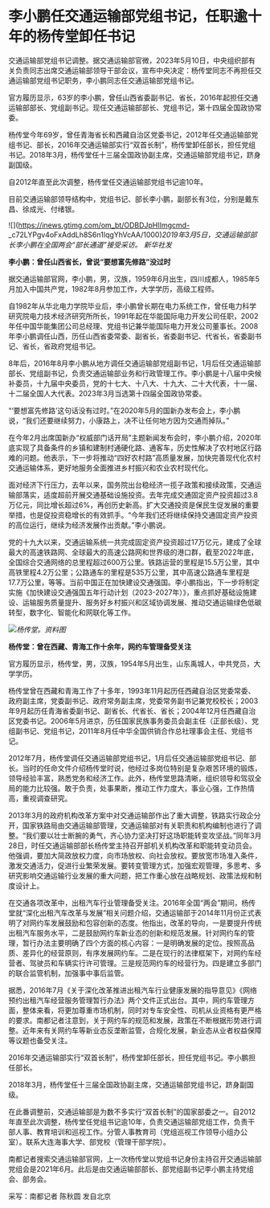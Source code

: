# 李小鹏任交通运输部党组书记，任职逾十年的杨传堂卸任书记

交通运输部党组书记调整。据交通运输部官微，2023年5月10日，中央组织部有关负责同志出席交通运输部领导干部会议，宣布中央决定：杨传堂同志不再担任交通运输部党组书记职务，李小鹏同志任交通运输部党组书记。

官方履历显示，63岁的李小鹏，曾任山西省委副书记、省长，2016年起担任交通运输部部长、党组副书记。现任交通运输部部长、党组书记，第十四届全国政协常委。

杨传堂今年69岁，曾任青海省长和西藏自治区党委书记，2012年任交通运输部党组书记、部长，2016年交通运输部实行“双首长制”，杨传堂卸任部长，担任党组书记。2018年3月，杨传堂任十三届全国政协副主席，交通运输部党组书记，跻身副国级。

自2012年直至此次调整，杨传堂任交通运输部党组书记逾10年。

目前交通运输部领导结构中，党组书记、部长李小鹏，副部长有3位，分别是戴东昌、徐成光、付绪银。

![](https://inews.gtimg.com/om_bt/ODBDJpHIImgcmd-
_c72LYPgv4oFxAddLh8S6n1IqgYhVcAA/1000)_2019年3月5日，交通运输部部长李小鹏在全国两会“部长通道”接受采访。
新华社发_

**李小鹏：曾任山西省长，曾说“要想富先修路”没过时**

据交通运输部官网，李小鹏，男，汉族，1959年6月出生，四川成都人，1985年5月加入中国共产党，1982年8月参加工作，大学学历，高级工程师。

自1982年从华北电力学院毕业后，李小鹏曾长期在电力系统工作，曾任电力科学研究院电力技术经济研究所所长，1991年起在华能国际电力开发公司任职，2002年任中国华能集团公司总经理、党组书记兼华能国际电力开发公司董事长。2008年李小鹏调任山西，历任山西省委常委、副省长，省委副书记、代省长，省委副书记、省长，省政府党组书记。

8年后，2016年8月李小鹏从地方调任交通运输部党组副书记，1月后任交通运输部部长、党组副书记，负责交通运输部业务和行政管理工作。李小鹏是十八届中央候补委员，十九届中央委员，党的十七大、十八大、十九大、二十大代表，十一届、十二届全国人大代表。2023年3月当选第十四届全国政协常委。

“‘要想富先修路’这句话没有过时。”在2020年5月的国新办发布会上，李小鹏说，“我们还要继续努力，小康路上，决不让任何地方因为交通而掉队。”

在今年2月出席国新办“权威部门话开局”主题新闻发布会时，李小鹏介绍，2020年底实现了具备条件的乡镇和建制村通硬化路、通客车，历史性解决了农村地区行路难的问题。他表示，下一步将推动“四好农村路”高质量发展，加快完善现代化农村交通运输体系，更好地服务全面推进乡村振兴和农业农村现代化。

面对经济下行压力，去年以来，国务院出台稳经济一揽子政策和接续政策，交通运输部落实，适度超前开展交通基础设施投资。去年完成交通固定资产投资超过3.8万亿元，同比增长超过6%，再创历史新高。扩大交通投资是保民生促发展的重要举措，也是促投资稳增长的有效抓手。“今年我们还将继续保持交通固定资产投资的高位运行，继续为经济发展作出贡献。”李小鹏说。

党的十九大以来，交通运输系统一共完成固定资产投资超过17万亿元，建成了全球最大的高速铁路网、全球最大的高速公路网和世界级的港口群，截至2022年底，全国综合交通网络的总里程超过600万公里。铁路运营的里程是15.5万公里，其中高铁里程4.2万公里；公路通车的里程是535万公里，其中高速公路通车里程是17.7万公里，等等。当前中国正在加快建设交通强国。李小鹏指出，下一步将制定实施《加快建设交通强国五年行动计划（2023-2027年）》，重点抓好基础设施建设、运输服务质量提升、服务好乡村振兴和区域协调发展、推动交通运输绿色低碳转型，数字化、智能化和网联化等工作。

![](https://inews.gtimg.com/om_bt/OGcONhjN-C1agNPXsK5PBv5x-PKra4zaezhO5nF20RsAgAA/1000)_杨传堂。资料图_

**杨传堂：曾在西藏、青海工作十余年，网约车管理备受关注**

官方履历显示，杨传堂，男，汉族，1954年5月出生，山东禹城人，中共党员，大学学历。

杨传堂曾在西藏和青海工作了十多年，1993年11月起历任西藏自治区党委常委、政府副主席，党委副书记、政府常务副主席，党委常务副书记兼党校校长；2003年9月起历任青海省委副书记、副省长、代省长、省长；2004年12月任西藏自治区党委书记。2006年5月进京，历任国家民族事务委员会副主任（正部长级）、党组副书记、党组书记，2011年8月任中华全国供销合作总社理事会主任、党组书记。

2012年7月，杨传堂调任交通运输部党组书记，1月后任交通运输部党组书记、部长。当时的任命文件介绍杨传堂时说，他经过多岗位特别是复杂艰苦环境的锻炼，领导经验丰富，熟悉党务和经济工作。此外，杨传堂思路清晰，组织领导和驾驭全局的能力比较强。敢于负责，处事果断，推动工作力度大，事业心强，工作热情高，重视调查研究。

2013年3月的政府机构改革方案中对交通运输部作出了重大调整，铁路实行政企分开，国家铁路局由交通运输部管理，交通运输部对有关职责和机构编制也进行了调整。“我们要以壮士断腕的勇气，齐心协力坚决打好这场职能转变攻坚战。”同年3月28日，时任交通运输部部长杨传堂主持召开部机关机构改革和职能转变动员会。他强调，要加大简政放权力度，向市场放权、向社会放权。要放宽市场准入条件，激发交通活力，促进行业繁荣发展。要转变管理方式，加强宏观管理，多思考、多研究影响交通运输行业发展的重大问题，把工作重心放在战略规划、政策法规和制度设计上。

在交通各项改革中，出租汽车行业管理备受关注。2016年全国“两会”期间，杨传堂就“深化出租汽车改革与发展”相关问题介绍，交通运输部于2014年11月份正式表明了对网约车发展鼓励和包容创新的态度。他指出，改革的导向，一是要提升传统出租汽车服务水平，二是鼓励网约车新业态的创新和规范发展。针对网约车的管理，暂行办法主要明确了四个方面的核心内容：一是明确发展的定位。按照高品质、差异化的经营原则，有序发展网约车。二是在现行的法律框架下，对网约车经营者、驾驶员和车辆实行许可管理。三是规范网约车的经营行为。四是建立多部门的联合监管机制，加强事中事后监管。

据悉，2016年7月《关于深化改革推进出租汽车行业健康发展的指导意见》《网络预约出租汽车经营服务管理暂行办法》两个文件正式出台。其中，网约车管理方面，整体来看，将更加尊重市场机制，同时对专车安全性、司机从业资格有更严格的要求。南都记者注意到，关于网约车的规范和发展，政策在不断根据形势进行调整。近年来有关网约车等新业态反垄断监管，合规化发展，新业态从业者权益保障等议题也备受关注。

2016年交通运输部实行“双首长制”，杨传堂卸任部长，担任党组书记。李小鹏担任部长。

2018年3月，杨传堂任十三届全国政协副主席，交通运输部党组书记，跻身副国级。

在此番调整前，交通运输部是为数不多实行“双首长制”的国家部委之一。自2012年直至此次调整，杨传堂任党组书记逾10年，负责交通运输部党组工作，负责干部人事、教育培训和巡视工作。分管人事教育司（党组巡视工作领导小组办公室）。联系大连海事大学、部党校（管理干部学院）。

南都记者搜索交通运输部官网，上一次杨传堂以党组书记身份主持召开交通运输部党组会是2021年6月。此后是由交通运输部部长、部党组副书记李小鹏主持党组会、部务会。

采写：南都记者 陈秋圆 发自北京

